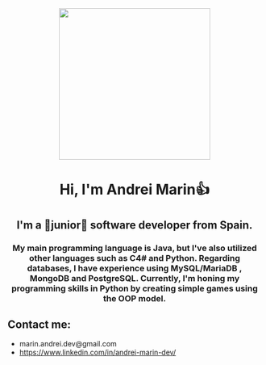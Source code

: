 <div id="header" align="center">
    <img src ="https://media.giphy.com/media/11kEuHSQAXXiGQ/giphy.gif" width ="300" />
    <h1 align = "center"> Hi, I'm Andrei Marin👍</h1>
    <h2 align = "center"> I'm a 🌱junior🌱 software developer from Spain.</h2>
    <h3 align = "center"> My main programming language is Java, but I've also utilized other languages such as C4# and Python. Regarding databases, I have experience using MySQL/MariaDB , MongoDB and PostgreSQL. Currently, I'm honing my programming skills in Python by creating simple games using the OOP model.</h3>
</div>
   
<div id="contact" align="left"">
  <h2>Contact me:</h2>
  <ul>
    <li>marin.andrei.dev@gmail.com</li>
    <li><a href="https://www.linkedin.com/in/andrei-marin-dev/">https://www.linkedin.com/in/andrei-marin-dev/</a></li>
  </ul>
</div>



<!--
**SomWoter/SomWoter** is a ✨ _special_ ✨ repository because its `README.md` (this file) appears on your GitHub profile.

Here are some ideas to get you started:

- 🔭 I’m currently working on ...
- 🌱 I’m currently learning ...
- 👯 I’m looking to collaborate on ...
- 🤔 I’m looking for help with ...
- 💬 Ask me about ...
- 📫 How to reach me: ...
- 😄 Pronouns: ...
- ⚡ Fun fact: ...
-->

